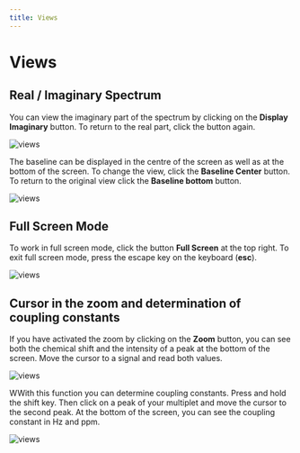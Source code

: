```yaml
---
title: Views
---
```


# Views

## Real / Imaginary Spectrum

You can view the imaginary part of the spectrum by clicking on the **Display Imaginary** button. To return to the real part, click the button again.

![views](./View_imaginary_past.png)

The baseline can be displayed in the centre of the screen as well as at the bottom of the screen. To change the view, click the **Baseline Center** button. To return to the original view click the **Baseline bottom** button.

![views](./View_baseline.png)

## Full Screen Mode

To work in full screen mode, click the button **Full Screen** at the top right. To exit full screen mode, press the escape key on the keyboard (**esc**).

![views](./Full_screen_mode.png)

## Cursor in the zoom and determination of coupling constants

If you have activated the zoom by clicking on the **Zoom** button, you can see both the chemical shift and the intensity of a peak at the bottom of the screen. Move the cursor to a signal and read both values.

![views](./Cursor_in_the_zoom_chemical_shift.png)


WWith this function you can determine coupling constants. Press and hold the shift key. Then click on a peak of your multiplet and move the cursor to the second peak. At the bottom of the screen, you can see the coupling constant in Hz and ppm.

![views](./Cursor_in_the_zoom_constants.png)
